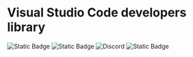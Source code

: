 # Visual Studio Code developers library

![Static Badge](https://img.shields.io/badge/liveriden-vscode-blue)
![Static Badge](https://img.shields.io/github/repo-size/liveriden/vscode)
![Discord](https://img.shields.io/discord/419516114842943489?logo=discord)
![Static Badge](https://img.shields.io/badge/shields.io-I_like-I_like)





<!--

https://github.com/badges/shields

-->

<!-- liveridenʳ࿕☦ 2024-03-02 -->

